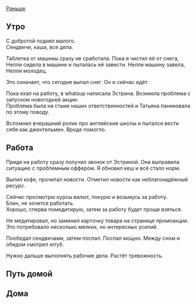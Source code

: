 [Раньше](2019.12.16.md)
## Утро
С добротой поднял малого.  
Сендвичи, каша, все дела.

Таблетка от машниы сразу не сработала. Пока я чистил её от снега, Нелли сидела в машине и пыталась её завести. Нелли машину завела, Нелли молодец.

Это означает, что сегодня выпал снег. Он и сейчас идёт.

Пока ехал на работу, в whatsup написала Эстрина. Возникла проблема с запуском новогодней акции.  
Проблема была на стыке наших ответственностей и Татьяна паниковала по этому поводу.

Вспомнил вчерашний ролик про английские школы и пытался вести себя как джентельмен. Вроде помогло.
## Работа
Придя на работу сразу получил звонок от Эстриной. Она выправила ситуацию с проблемным оффером. Я обновил кеш и всё стало норм.

Выпил кофе, прочитал новости. Отметил новости как неблагонадёжный ресурс.

Сейчас просмотрю курсы валют, покурю и возьмусь за работу.  
Блин, не хочется работать.  
Хорошо, сперва помедитирую, затем за работу будет проще взяться.

Не медитировал, но заменил карточку товара на странице промоакции.  
Это потребовало несколько мелких, но интересных усилий.

Пообедал сендвичами, затем поспал. Поспал мощно. Между сном и обедом смотрел ютуб.

Нужно дальше выполнять рабочие дела. Растёт тревожность.
## Путь домой
## Дома